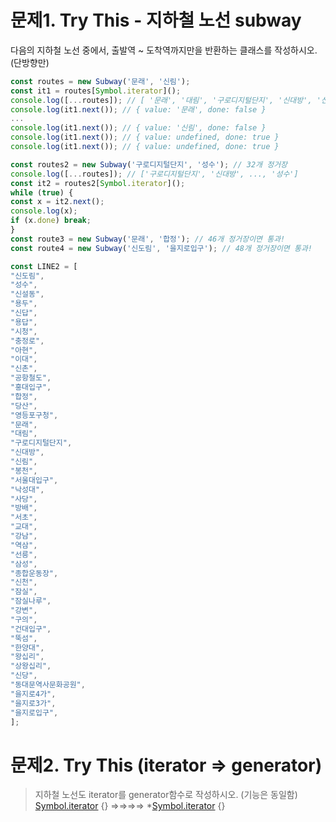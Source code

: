 # **문제1. Try This - 지하철 노선 subway**

다음의 지하철 노선 중에서, 출발역 ~ 도착역까지만을 반환하는 클래스를 작성하시오. (단방향만)

```js
const routes = new Subway('문래', '신림');
const it1 = routes[Symbol.iterator]();
console.log([...routes]); // [ '문래', '대림', '구로디지털단지', '신대방', '신림' ]
console.log(it1.next()); // { value: '문래', done: false }
...
console.log(it1.next()); // { value: '신림', done: false }
console.log(it1.next()); // { value: undefined, done: true }
console.log(it1.next()); // { value: undefined, done: true }

const routes2 = new Subway('구로디지털단지', '성수'); // 32개 정거장
console.log([...routes]); // ['구로디지털단지', '신대방', ..., '성수']
const it2 = routes2[Symbol.iterator]();
while (true) {
const x = it2.next();
console.log(x);
if (x.done) break;
}
const route3 = new Subway('문래', '합정'); // 46개 정거장이면 통과!
const route4 = new Subway('신도림', '을지로입구'); // 48개 정거장이면 통과!

const LINE2 = [
"신도림",
"성수",
"신설동",
"용두",
"신답",
"용답",
"시청",
"충정로",
"아현",
"이대",
"신촌",
"공항철도",
"홍대입구",
"합정",
"당산",
"영등포구청",
"문래",
"대림",
"구로디지털단지",
"신대방",
"신림",
"봉천",
"서울대입구",
"낙성대",
"사당",
"방배",
"서초",
"교대",
"강남",
"역삼",
"선릉",
"삼성",
"종합운동장",
"신천",
"잠실",
"잠실나루",
"강변",
"구의",
"건대입구",
"뚝섬",
"한양대",
"왕십리",
"상왕십리",
"신당",
"동대문역사문화공원",
"을지로4가",
"을지로3가",
"을지로입구",
];
```

# **문제2. Try This (iterator ⇒ generator)**

> 지하철 노선도 iterator를 generator함수로 작성하시오. (기능은 동일함)  
> [Symbol.iterator]() {} ⇒⇒⇒⇒ \*[Symbol.iterator]() {}

